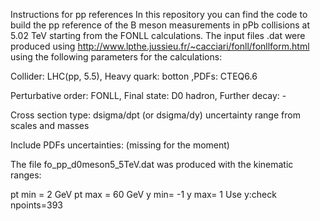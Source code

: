 Instructions for pp references
In this repository you can find the code to build the pp reference of the B meson measurements in pPb collisions at 5.02 TeV starting from the FONLL calculations. The input files .dat were produced using http://www.lpthe.jussieu.fr/~cacciari/fonll/fonllform.html using the following parameters for the calculations:

Collider: LHC(pp, 5.5), Heavy quark: botton ,PDFs: CTEQ6.6

Perturbative order: FONLL, Final state: D0 hadron, Further decay: -

Cross section type: dsigma/dpt (or dsigma/dy) uncertainty range from scales and masses

Include PDFs uncertainties: (missing for the moment)

The file fo_pp_d0meson5_5TeV.dat was produced with the kinematic ranges:

pt min = 2 GeV
pt max = 60 GeV
y min= -1
y max= 1
Use y:check
npoints=393
